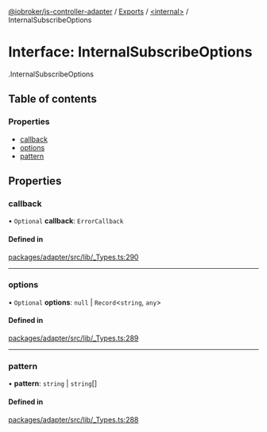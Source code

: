 [@iobroker/js-controller-adapter](../README.md) / [Exports](../modules.md) / [<internal\>](../modules/internal_.md) / InternalSubscribeOptions

# Interface: InternalSubscribeOptions

[<internal>](../modules/internal_.md).InternalSubscribeOptions

## Table of contents

### Properties

- [callback](internal_.InternalSubscribeOptions.md#callback)
- [options](internal_.InternalSubscribeOptions.md#options)
- [pattern](internal_.InternalSubscribeOptions.md#pattern)

## Properties

### callback

• `Optional` **callback**: `ErrorCallback`

#### Defined in

[packages/adapter/src/lib/_Types.ts:290](https://github.com/ioBroker/ioBroker.js-controller/blob/24abfd89/packages/adapter/src/lib/_Types.ts#L290)

___

### options

• `Optional` **options**: ``null`` \| `Record`<`string`, `any`\>

#### Defined in

[packages/adapter/src/lib/_Types.ts:289](https://github.com/ioBroker/ioBroker.js-controller/blob/24abfd89/packages/adapter/src/lib/_Types.ts#L289)

___

### pattern

• **pattern**: `string` \| `string`[]

#### Defined in

[packages/adapter/src/lib/_Types.ts:288](https://github.com/ioBroker/ioBroker.js-controller/blob/24abfd89/packages/adapter/src/lib/_Types.ts#L288)
